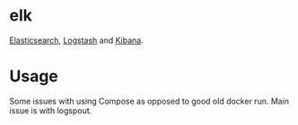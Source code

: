 # elk
[Elasticsearch](https://www.elastic.co/products/elasticsearch), [Logstash](https://www.elastic.co/products/logstash) and [Kibana](https://www.elastic.co/products/kibana).

# Usage
Some issues with using Compose as opposed to good old docker run. Main issue is with logspout.
